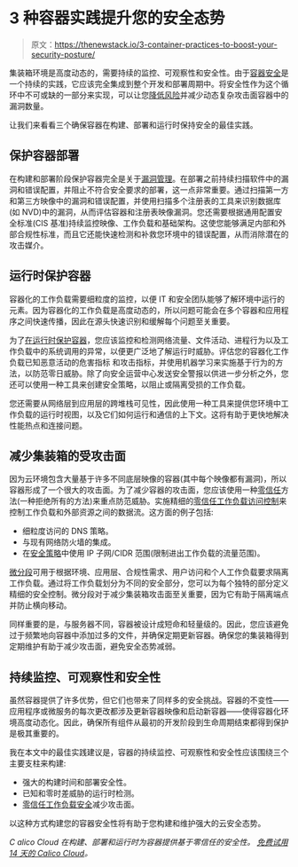 # 3 种容器实践提升您的安全态势

> 原文：<https://thenewstack.io/3-container-practices-to-boost-your-security-posture/>

集装箱环境是高度动态的，需要持续的监控、可观察性和安全性。由于[容器安全](https://link.tigera.io/ueRR4)是一个持续的实践，它应该完全集成到整个开发和部署周期中。将安全性作为这个循环中不可或缺的一部分来实现，可以让您[降低风险](https://thenewstack.io/rootkits-come-to-containers-and-bring-trouble-with-them/)并减少动态复杂攻击面容器中的漏洞数量。

让我们来看看三个确保容器在构建、部署和运行时保持安全的最佳实践。

## 保护容器部署

在构建和部署阶段保护容器完全是关于[漏洞管理](https://link.tigera.io/ueMet)。在部署之前持续扫描软件中的漏洞和错误配置，并阻止不符合安全要求的部署，这一点非常重要。通过扫描第一方和第三方映像中的漏洞和错误配置，并使用扫描多个注册表的工具来识别数据库(如 NVD)中的漏洞，从而评估容器和注册表映像漏洞。您还需要根据通用配置安全标准(CIS 基准)持续监控映像、工作负载和基础架构。这使您能够满足内部和外部合规性标准，而且它还能快速检测和补救您环境中的错误配置，从而消除潜在的攻击媒介。

## 运行时保护容器

容器化的工作负载需要细粒度的监控，以便 IT 和安全团队能够了解环境中运行的元素。因为容器化的工作负载是高度动态的，所以问题可能会在多个容器和应用程序之间快速传播，因此在源头快速识别和缓解每个问题至关重要。

为了[在运行时保护容器](https://link.tigera.io/ueRR9)，您应该监控和检测网络流量、文件活动、进程行为以及工作负载中的系统调用的异常，以便更广泛地了解运行时威胁。评估您的容器化工作负载已知恶意活动的危害指标 和攻击指标，并使用机器学习来实施基于行为的方法，以防范零日威胁。除了向安全运营中心发送安全警报以供进一步分析之外，您还可以使用一种工具来创建安全策略，以阻止或隔离受损的工作负载。

您还需要从网络层到应用层的跨堆栈可见性，因此使用一种工具来提供您环境中工作负载的运行时视图，以及它们如何运行和通信的上下文。这将有助于更快地解决性能热点和连接问题。

## 减少集装箱的受攻击面

因为云环境包含大量基于许多不同底层映像的容器(其中每个映像都有漏洞)，所以容器形成了一个很大的攻击面。为了减少容器的攻击面，您应该使用一种[零信任](https://link.tigera.io/ueMDb)方法(一种拒绝所有的方法)来重点防范威胁。实施精细的[零信任工作负载访问控制](https://thenewstack.io/what-is-zero-trust-security/)来控制工作负载和外部资源之间的数据流。这方面的例子包括:

*   细粒度访问的 DNS 策略。
*   与现有网络防火墙的集成。
*   在[安全策略](https://thenewstack.io/how-zero-trust-models-work-in-container-security/)中使用 IP 子网/CIDR 范围(限制进出工作负载的流量范围)。

[微分段](https://link.tigera.io/ueMDd)可用于根据环境、应用层、合规性需求、用户访问和个人工作负载要求隔离工作负载。通过将工作负载划分为不同的安全部分，您可以为每个独特的部分定义精细的安全控制。微分段对于减少集装箱攻击面至关重要，因为它有助于隔离端点并防止横向移动。

同样重要的是，与服务器不同，容器被设计成短命和轻量级的。因此，您应该避免过于频繁地向容器中添加过多的文件，并确保定期更新容器。确保您的集装箱得到定期维护有助于减少攻击面，避免安全态势减弱。

## 持续监控、可观察性和安全性

虽然容器提供了许多优势，但它们也带来了同样多的安全挑战。容器的不变性——应用程序或微服务的每次更改都涉及更新容器映像和启动新容器——使得容器化环境高度动态化。因此，确保所有组件从最初的开发阶段到生命周期结束都得到保护是极其重要的。

我在本文中的最佳实践建议是，容器的持续监控、可观察性和安全性应该围绕三个主要支柱来构建:

*   强大的构建时间和部署安全性。
*   已知和零时差威胁的运行时检测。
*   [零信任工作负载安全](https://link.tigera.io/ueRR8)减少攻击面。

以这种方式构建您的容器安全性将有助于您构建和维护强大的云安全态势。

*C* *alico Cloud 在构建、部署和运行时为容器提供基于零信任的安全性。* [*免费试用 14 天的 Calico Cloud*](https://link.tigera.io/ueRRW)*。*

<svg xmlns:xlink="http://www.w3.org/1999/xlink" viewBox="0 0 68 31" version="1.1"><title>Group</title> <desc>Created with Sketch.</desc></svg>